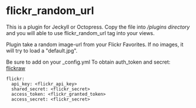 flickr_random_url
=================
This is a plugin for Jeckyll or Octopress.
Copy the file into _/plugins directory_ and you will able to use flickr_random_url tag into your views.

Plugin take a random image-url from your Flickr Favorites. If no images, it will try to load a "default.jpg".

Be sure to add on your _config.yml
To obtain auth_token and secret:
[flickraw](https://github.com/hanklords/flickraw)

	flickr:
	  api_key: <flickr_api_key>
	  shared_secret: <flickr_secret>
	  access_token: <flickr_granted_token>
	  access_secret: <flickr_secret>



